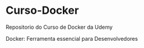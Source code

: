 # Curso-Docker
Repositorio do Curso de Docker da Udemy

Docker: Ferramenta essencial para Desenvolvedores


